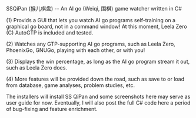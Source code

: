 SSQiPan (猴儿棋盘) -- An AI go (Weiqi, 围棋) game watcher written in C#

(1) Provids a GUI that lets you watch AI go programs self-training on a graphical go board, not in a command window! At this moment, Leela Zero (C) AutoGTP is included and tested. 

(2) Watches any GTP-supporting AI go programs, such as Leela Zero, PhoenixGo, GNUGo, playing with each other, or with you!

(3) Displays the win percentage, as long as the AI go program stream it out, such as Leela Zero does.

(4) More features will be provided down the road, such as save to or load from database, game analyses, problem studies, etc.

The installers will install SS QiPan and some screenshots here may serve as user guide for now. Eventually, I will also post the full C# code here a period of bug-fixing and feature enrichment.
